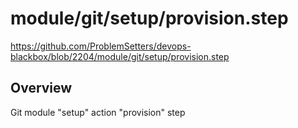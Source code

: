 # module/git/setup/provision.step

https://github.com/ProblemSetters/devops-blackbox/blob/2204/module/git/setup/provision.step

## Overview

Git module "setup" action "provision" step


